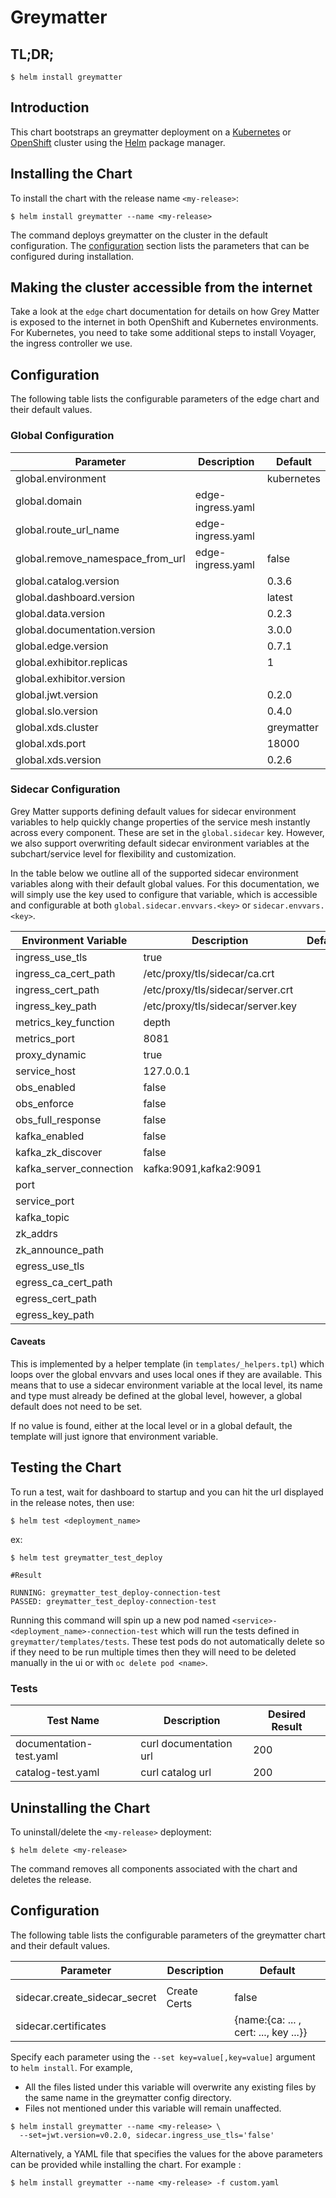 # Greymatter

## TL;DR;

```console
$ helm install greymatter
```

## Introduction

This chart bootstraps an greymatter deployment on a [Kubernetes](http://kubernetes.io) or [OpenShift](https://www.openshift.com/) cluster using the [Helm](https://helm.sh) package manager.

## Installing the Chart

To install the chart with the release name `<my-release>`:

```console
$ helm install greymatter --name <my-release>
```

The command deploys greymatter on the cluster in the default configuration. The [configuration](#configuration) section lists the parameters that can be configured during installation.

## Making the cluster accessible from the internet

Take a look at the `edge` chart documentation for details on how Grey Matter is exposed to the internet in both OpenShift and Kubernetes environments.
For Kubernetes, you need to take some additional steps to install Voyager, the ingress controller we use.

## Configuration

The following table lists the configurable parameters of the edge chart and their default values.

### Global Configuration

| Parameter                        | Description       | Default    |
| -------------------------------- | ----------------- | ---------- |
| global.environment               |                   | kubernetes |
| global.domain                    | edge-ingress.yaml |            |
| global.route_url_name            | edge-ingress.yaml |            |
| global.remove_namespace_from_url | edge-ingress.yaml | false      |
| global.catalog.version           |                   | 0.3.6      |
| global.dashboard.version         |                   | latest     |
| global.data.version              |                   | 0.2.3      |
| global.documentation.version     |                   | 3.0.0      |
| global.edge.version              |                   | 0.7.1      |
| global.exhibitor.replicas        |                   | 1          |
| global.exhibitor.version         |                   |            |
| global.jwt.version               |                   | 0.2.0      |
| global.slo.version               |                   | 0.4.0      |
| global.xds.cluster               |                   | greymatter |
| global.xds.port                  |                   | 18000      |
| global.xds.version               |                   | 0.2.6      |

### Sidecar Configuration

Grey Matter supports defining default values for sidecar environment variables to help quickly change properties of the service mesh instantly across every component. These are set in the `global.sidecar` key. However, we also support overwriting default sidecar environment variables at the subchart/service level for flexibility and customization.

In the table below we outline all of the supported sidecar environment variables along with their default global values. For this documentation, we will simply use the key used to configure that variable, which is accessible and configurable at both `global.sidecar.envvars.<key>` or `sidecar.envvars.<key>`.

| Environment Variable    | Description                       | Default |
| ----------------------- | --------------------------------- | ------- |
| ingress_use_tls         | true                              |         |
| ingress_ca_cert_path    | /etc/proxy/tls/sidecar/ca.crt     |         |
| ingress_cert_path       | /etc/proxy/tls/sidecar/server.crt |         |
| ingress_key_path        | /etc/proxy/tls/sidecar/server.key |         |
| metrics_key_function    | depth                             |         |
| metrics_port            | 8081                              |         |
| proxy_dynamic           | true                              |         |
| service_host            | 127.0.0.1                         |         |
| obs_enabled             | false                             |         |
| obs_enforce             | false                             |         |
| obs_full_response       | false                             |         |
| kafka_enabled           | false                             |         |
| kafka_zk_discover       | false                             |         |
| kafka_server_connection | kafka:9091,kafka2:9091            |         |
| port                    |                                   |         |
| service_port            |                                   |         |
| kafka_topic             |                                   |         |
| zk_addrs                |                                   |         |
| zk_announce_path        |                                   |         |
| egress_use_tls          |                                   |         |
| egress_ca_cert_path     |                                   |         |
| egress_cert_path        |                                   |         |
| egress_key_path         |                                   |         |

#### Caveats
This is implemented by a helper template (in  `templates/_helpers.tpl`) which loops over the global envvars and uses local ones if they are available. This means that to use a sidecar environment variable at the local level, its name and type must already be defined at the global level, however, a global default does not need to be set.

If no value is found, either at the local level or in a global default, the template will just ignore that environment variable.

## Testing the Chart

To run a test, wait for dashboard to startup and you can hit the url displayed in the release notes, then use:

```console
$ helm test <deployment_name>
```

ex:

```console
$ helm test greymatter_test_deploy

#Result

RUNNING: greymatter_test_deploy-connection-test
PASSED: greymatter_test_deploy-connection-test
```

Running this command will spin up a new pod named `<service>-<deployment_name>-connection-test` which will run the tests defined in `greymatter/templates/tests`. These test pods do not automatically delete so if they need to be run multiple times then they will need to be deleted manually in the ui or with `oc delete pod <name>`.

### Tests

| Test Name               | Description            | Desired Result |
| ----------------------- | ---------------------- | -------------- |
| documentation-test.yaml | curl documentation url | 200            |
| catalog-test.yaml       | curl catalog url       | 200            |

## Uninstalling the Chart

To uninstall/delete the `<my-release>` deployment:

```console
$ helm delete <my-release>
```

The command removes all components associated with the chart and deletes the release.

## Configuration

The following table lists the configurable parameters of the greymatter chart and their default values.

| Parameter                     | Description  | Default                               |
| ----------------------------- | ------------ | ------------------------------------- |
|                               |              |                                       |
| sidecar.create_sidecar_secret | Create Certs | false                                 |
| sidecar.certificates          |              | {name:{ca: ... , cert: ..., key ...}} |

Specify each parameter using the `--set key=value[,key=value]` argument to `helm install`. For example,

- All the files listed under this variable will overwrite any existing files by the same name in the greymatter config directory.
- Files not mentioned under this variable will remain unaffected.

```console
$ helm install greymatter --name <my-release> \
  --set=jwt.version=v0.2.0, sidecar.ingress_use_tls='false'
```

Alternatively, a YAML file that specifies the values for the above parameters can be provided while installing the chart. For example :

```console
$ helm install greymatter --name <my-release> -f custom.yaml
```
